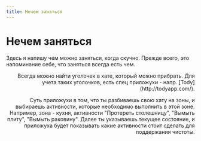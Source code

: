 ```yaml
---
title: Нечем заняться
---
```


# Нечем заняться

Здесь я напишу чем можно заняться, когда скучно.
Прежде всего, это напоминание себе, что заняться всегда есть чем.


<img-card img="/exp/tody.png" header="Уборочка" align="right" :streamline="true">
<p>
  Всегда можно найти уголочек в хате, который можно прибрать. Для учета таких уголочков, есть спец приложухи -
  напр. [Tody](http://todyapp.com/).
</p>
<p>
  Суть приложухи в том, что ты разбиваешь свою хату на зоны, и
  выбираешь активности, которые необходимо выполнить в этой зоне. Например, зона - кухня, активности "Протереть
  столешницу", "Вымыть плиту", "Вымыть раковину". Далее ты указываешь текущее состояние, и приложуха будет
  показывать какие активности стоит сделать для поддержания чистоты.
</p>
</img-card>
    
